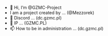 - 👋 Hi, I’m @GZMC-Project
- I am a project created by ... (@Mezzorek)
- 🌱 Discord ... (dc.gzmc.pl)
- 💞️ IP ... (GZMC.PL)
- 📫 How to be in administration ... (dc.gzmc.pl)

<!---
GZMC-Project/GZMC-Project is a ✨ special ✨ repository because its `README.md` (this file) appears on your GitHub profile.
You can click the Preview link to take a look at your changes.
--->
